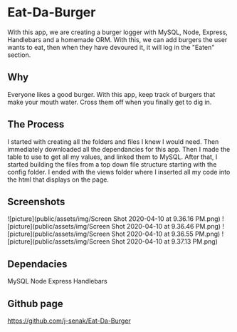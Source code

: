 # Eat-Da-Burger
With this app, we are creating a burger logger with MySQL, Node, Express, Handlebars and a homemade ORM. With this, we can add burgers the user wants to eat, then when they have devoured it, it will log in the "Eaten" section.

## Why
Everyone likes a good burger. With this app, keep track of burgers that make your mouth water. Cross them off when you finally get to dig in.

## The Process
I started with creating all the folders and files I knew I would need. Then immediately downloaded all the dependancies for this app. Then I made the table to use to get all my values, and linked them to MySQL. After that, I started building the files from a top down file structure starting with the config folder. I ended with the views folder where I inserted all my code into the html that displays on the page. 

## Screenshots
![picture](public/assets/img/Screen Shot 2020-04-10 at 9.36.16 PM.png)
![picture](public/assets/img/Screen Shot 2020-04-10 at 9.36.46 PM.png)
![picture](public/assets/img/Screen Shot 2020-04-10 at 9.36.55 PM.png)
![picture](public/assets/img/Screen Shot 2020-04-10 at 9.37.13 PM.png)

## Dependacies
MySQL
Node
Express
Handlebars

## Github page
https://github.com/j-senak/Eat-Da-Burger